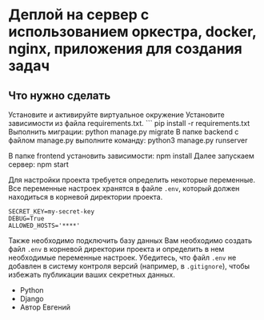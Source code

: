 # Деплой на сервер c использованием оркестра, docker, nginx, приложения для создания задач

## Что нужно сделать

 Установите и активируйте виртуальное окружение
 Установите зависимости из файла requirements.txt. ```
 pip install -r requirements.txt
 Выполнить миграции: python manage.py migrate
 В папке backend с файлом manage.py выполните команду:
 python3 manage.py runserver

 В папке frontend установить зависимости: npm install
 Далее запускаем сервер: npm start
 
 Для настройки проекта требуется определить некоторые переменные. Все переменные настроек хранятся в файле `.env`, 
 который должен находиться в корневой директории проекта. 
	
	SECRET_KEY=my-secret-key
	DEBUG=True
	ALLOWED_HOSTS='****'

Также необходимо подключить базу данных
 Вам необходимо создать файл `.env` в корневой директории проекта и определить в нем необходимые переменные настроек. 
 Убедитесь, что файл `.env` не добавлен в систему контроля версий (например, в `.gitignore`), чтобы избежать публикации ваших секретных данных.

- Python 
- Django 
- Автор Евгений
